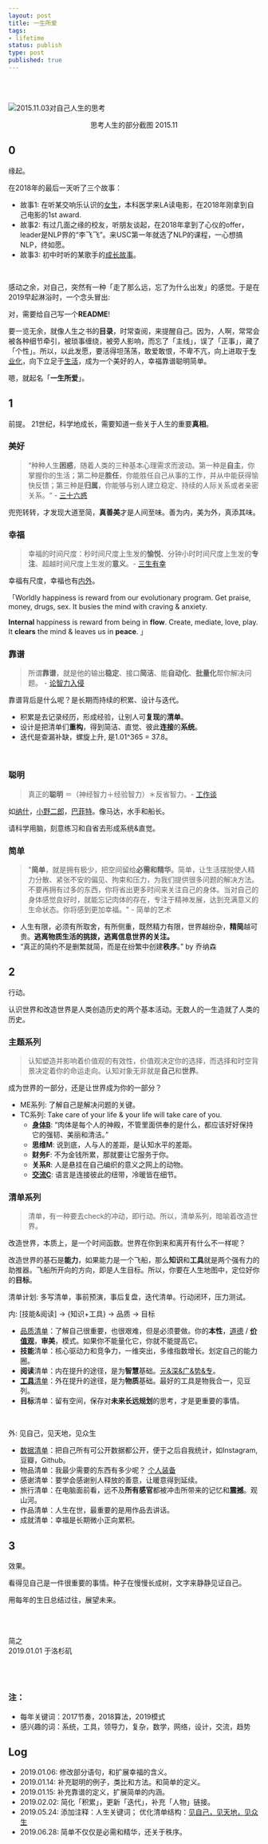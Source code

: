 ```yaml
--- 
layout: post
title: 一生所爱
tags: 
- lifetime
status: publish
type: post
published: true
---
```


<br>
<br>

![2015.11.03对自己人生的思考](https://i.imgur.com/4hNv6NE.jpg)

<center>思考人生的部分截图 2015.11</center>

## 0
	
缘起。
	
在2018年的最后一天听了三个故事：
	
- 故事1: 在听某交响乐认识的[女生](https://i.imgur.com/Krl1XQ3.jpg)，本科医学来LA读电影，在2018年刚拿到自己电影的1st award. 
- 故事2: 有过几面之缘的校友，听朋友谈起，在2018年拿到了心仪的offer，leader是NLP界的“李飞飞”。来USC第一年就选了NLP的课程，一心想搞NLP，终如愿。
- 故事3: 初中时听的某歌手的[成长故事](https://mp.weixin.qq.com/s/jR1JNp2Myr8KXF7n2GeP_Q)。
	
<br>		

感动之余，对自己，突然有一种「走了那么远，忘了为什么出发」的感觉。于是在2019早起淋浴时，一个念头冒出: 

对，需要给自己写一个**README**! 

要一览无余，就像人生之书的**目录**，时常查阅，来提醒自己。因为，人啊，常常会被各种细节牵引，被琐事缠绕，被旁人影响，而忘了「主线」，误了「正事」，藏了「个性」。所以，以此发愿，要活得坦荡荡，敢爱敢恨，不卑不亢，向上进取于[专业化](https://github.com/willwang-x/)，向下立足于[生活](https://www.instagram.com/will.will.wang/)，成为一个美好的人，幸福靠谱聪明简单。

嗯，就起名「**一生所爱**」。
	
## 1
	
前提。	
21世纪，科学地成长，需要知道一些关于人生的重要**真相**。
	
### 美好

> “种种人生**困惑**，随着人类的三种基本心理需求而波动。第一种是**自主**，你掌握你的生活；第二种是**胜任**，你能胜任自己从事的工作，并从中能获得愉快反馈；第三种是**归属**，你能够与别人建立稳定、持续的人际关系或者亲密关系。“  - [三十六惑](https://www.yangzhiping.com/psy/36Birthday.html)

兜兜转转，才发现大道至简，**真善美**才是人间至味。善为内，美为外，真添其味。	
	
### 幸福

> 幸福的时间尺度：秒时间尺度上生发的**愉悦**、分钟小时时间尺度上生发的**专注**、超越时间尺度上生发的**意义**。- [三生有幸](https://book.douban.com/subject/27663156/)

幸福有尺度，幸福也有[内外](https://twitter.com/naval/status/1053206878157627392?lang=en)。


「Worldly happiness is reward from our evolutionary program. Get praise, money, drugs, sex. It busies the mind with craving & anxiety. 

**Internal** happiness is reward from being in **flow**. Create, mediate, love, play. It **clears** the mind & leaves us in **peace**. 」


### 靠谱

> 所谓**靠谱**，就是他的输出**稳定**、接口**简洁**、能**自动化**、**批量化**帮你解决问题。 - [论智力入侵](https://www.yangzhiping.com/psy/HumanityAndViolence.html)

靠谱背后是什么呢？是长期而持续的积累、设计与迭代。

* 积累是去记录经历，形成经验，让别人可**复现**的**清单**。
* 设计是把清单们**重构**，得到简洁、直觉、彼此**连接**的**系统**。
* 迭代是查漏补缺，螺旋上升, 是1.01^365 = 37.8。

<br>

### 聪明 

> 真正的**聪明** ＝（神经智力＋经验智力）＊反省智力。- [工作谈](https://www.yangzhiping.com/worksmarter/README)

如[纳什](https://movie.douban.com/subject/1306029/)，[小野二郎](https://movie.douban.com/subject/6146955/)，[巴菲特](https://movie.douban.com/subject/26966609/)。像马达，水手和船长。

请科学用脑，刻意练习和自省去形成系统&直觉。

### 简单

> "**简单**，就是拥有极少，把空间留给**必需和精华**。简单，让生活摆脱使人精力分散、紧张不安的偏见、拘束和压力，为我们提供很多问题的解决方法。不要再拥有过多的东西，你将省出更多时间来关注自己的身体。当对自己的身体感觉良好时，就能忘记肉体的存在，专注于精神发展，达到充满意义的生命状态。你将感到更加幸福。" - 简单的艺术

- 人生有限，必须有所取舍，有所侧重，既然精力有限，世界越纷杂，**精简**越可贵。**逃离物质生活的挑拨，逃离信息世界的关注。** 
- “真正的简约不是删繁就简，而是在纷繁中创建**秩序**。” by 乔纳森


	
## 2
	
行动。
	
认识世界和改造世界是人类创造历史的两个基本活动。无数人的一生造就了人类的历史。
	
### 主题系列
	
> 认知塑造并影响着价值观的有效性，价值观决定你的选择，而选择和时空背景决定着你的命运走向。认知对象无非就是**自己**和**世界**。
	
成为世界的一部分，还是让世界成为你的一部分？
	
- ME系列: 了解自己是解决问题的关键。
- TC系列: Take care of your life & your life will take care of you. 
	- [**身体B**](https://workflowy.com/s/bodypublic/LQOmcwYgDw69Dti7): “肉体是每个人的神殿，不管里面供奉的是什么，都应该好好保持它的强韧、美丽和清洁。”
	- **思维M**: 说到底，人与人的差距，是认知水平的差距。
	- **财务F**: 不为金钱所累，那就要让它服务于你。
	- **关系R**: 人是悬挂在自己编织的意义之网上的动物。
	- [**交流C**](https://workflowy.com/s/example/septu14yC0wMEyxk): 语言是连接彼此的纽带，冷暖皆在细节。
	
	
### 清单系列 [](立德立功立言)
	
> 清单，有一种要去check的冲动，即行动。所以，清单系列，暗喻着改造世界。
	
改造世界，本质上，是一个时间函数。世界在你到来和离开有什么不一样呢？

改造世界的基石是**能力**，如果能力是一个飞船，那么**知识**和**工具**就是两个强有力的助推器。飞船所开向的方向，即是人生目标。所以，你要在人生地图中，定位好你的**目标**。
	
清单计划: 多写清单，事前预演，事后复盘，迭代清单。行动闭环，压力测试。
	
内:	[技能&阅读] → {知识+工具} → 品质 → 目标
	
- [品质清单](https://workflowy.com/s/ethics/Jibjijzgeb29k4I0)：了解自己很重要，也很艰难，但是必须要做。你的**本性**，[道德](https://www.wikiwand.com/zh-hans/%E6%9F%AF%E5%B0%94%E4%BC%AF%E6%A0%BC%E9%81%93%E5%BE%B7%E5%8F%91%E5%B1%95%E9%98%B6%E6%AE%B5) / [**价值观**](https://workflowy.com/s/3d0638300cdb/0LuD1Aeiek1PGSJ5)，**审美**，模式。如果你不能量化它，你就不能提高它。
- **技能**清单：核心驱动力和竞争力，一维突出，多维指数增长。划定自己的能力圈。
- **阅读**清单：内在提升的途径，是为**智慧**基础。[元&深&广&势&专](https://workflowy.com/s/f1763882b3d/34LNXFbqhoQ9Rhzr)。
- [**工具**清单](https://workflowy.com/s/shared/1EHC18YwaC7PJGm8)：外在提升的途径，是为**物质**基础。最好的工具是物我合一，见豆列。
- **目标**清单：留有空间，保存对**未来长远规划**的思考，才是更重要的事情。

<br>

外: 见自己，见天地，见众生

- [数据清单](https://workflowy.com/s/c1f0a674d456/YKfDLNWaVU8K2V2Z)：把自己所有可公开数据都公开，便于之后自我统计，如Instagram, 豆瓣，Github。
- 物品清单：我最少需要的东西有多少呢？ [个人装备](https://www.douban.com/photos/album/1679804396/)
- 感谢清单：要学会感谢别人释放的善意，让暖意得到延续。
- 旅行清单：在电脑面前看，远不及**所有感官**都被冲击所带来的记忆和**震撼**。观山河。
- 作品清单：人生在世，最重要的是用作品去讲话。
- 成就清单：幸福是长期微小正向累积。
	
## 3 

效果。
	
看得见自己是一件很重要的事情。种子在慢慢长成树，文字来静静见证自己。
	
用每年的生日总结过往，展望未来。
	

<br>
<br>

简之           
2019.01.01 于洛杉矶 


<br>
<br>


### 注：

- 每年关键词：2017节奏，2018算法，2019模式
- 感兴趣的词：系统，工具，领导力，复杂，数学，网络，设计，交流，趋势

## Log 

* 2019.01.06: 修改部分语句，和扩展幸福的含义。 
* 2019.01.14: 补充聪明的例子，类比和方法。和简单的定义。
* 2019.01.15: 补充靠谱的定义，扩展简单的内涵。
* 2019.02.02: 简化「积累」，更新「迭代」，补充「人物」链接。
* 2019.05.24: 添加注释：人生关键词； 优化清单结构：[见自己，见天地，见众生](https://www.zhihu.com/question/20744771)
* 2019.06.28: 简单不仅仅是必需和精华，还关于秩序。